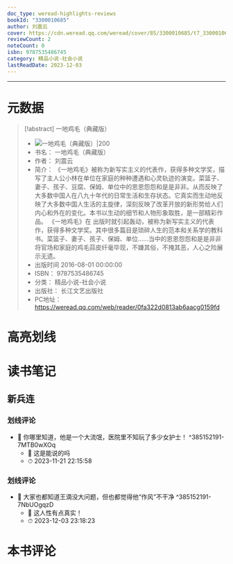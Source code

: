 ```yaml
---
doc_type: weread-highlights-reviews
bookId: "3300010685"
author: 刘震云
cover: https://cdn.weread.qq.com/weread/cover/85/3300010685/t7_3300010685.jpg
reviewCount: 2
noteCount: 0
isbn: 9787535486745
category: 精品小说-社会小说
lastReadDate: 2023-12-03
---
```


---
# 元数据
> [!abstract] 一地鸡毛（典藏版）
> - ![ 一地鸡毛（典藏版）|200](https://cdn.weread.qq.com/weread/cover/85/3300010685/t7_3300010685.jpg)
> - 书名： 一地鸡毛（典藏版）
> - 作者： 刘震云
> - 简介： 《一地鸡毛》被称为新写实主义的代表作，获得多种文学奖，描写了主人公小林在单位在家庭的种种遭遇和心灵轨迹的演变。菜篮子、妻子、孩子、豆腐、保姆、单位中的恩恩怨怨和是是非非。从而反映了大多数中国人在八九十年代的日常生活和生存状态。它真实而生动地反映了大多数中国人生活的主旋律，深刻反映了改革开放的新形势给人们内心和外在的变化。本书以生动的细节和人物形象取胜，是一部精彩作品。  《一地鸡毛》在 出版时就引起轰动，被称为新写实主义的代表作，获得多种文学奖。其中很多篇目是琐碎人生的范本和关系学的教科书。菜篮子、妻子、孩子、保姆、单位……当中的恩恩怨怨和是是非非将官场和家庭的鸡毛蒜皮纤毫毕现，不嫌其俗，不掩其恶，人心之险展示无遗。
> - 出版时间 2016-08-01 00:00:00
> - ISBN： 9787535486745
> - 分类： 精品小说-社会小说
> - 出版社： 长江文艺出版社
> - PC地址：https://weread.qq.com/web/reader/0fa322d0813ab6aacg0159fd

# 高亮划线

# 读书笔记

## 新兵连

### 划线评论
- 📌 你哪里知道，他是一个大流氓，医院里不知玩了多少女护士！  ^385152191-7MTB0wXOq
    - 💭 这是能说的吗
    - ⏱ 2023-11-21 22:15:58

### 划线评论
- 📌 大家也都知道王滴没大问题，但也都觉得他“作风”不干净  ^385152191-7NbUOgqzD
    - 💭 这人性有点真实！
    - ⏱ 2023-12-03 23:18:23
   
# 本书评论
